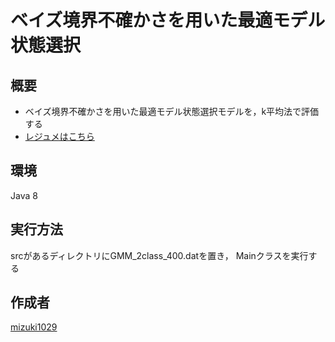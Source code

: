 # ベイズ境界不確かさを用いた最適モデル状態選択



## 概要
- ベイズ境界不確かさを用いた最適モデル状態選択モデルを，k平均法で評価する
- [レジュメはこちら](https://drive.google.com/file/d/1ot7IIr3ByMQhO_wUHmboKHJmf8ppj3MC/view?usp=sharing)

## 環境
Java 8
 
## 実行方法
srcがあるディレクトリにGMM_2class_400.datを置き， Mainクラスを実行する


## 作成者
[mizuki1029](https://github.com/mizuki1029)
